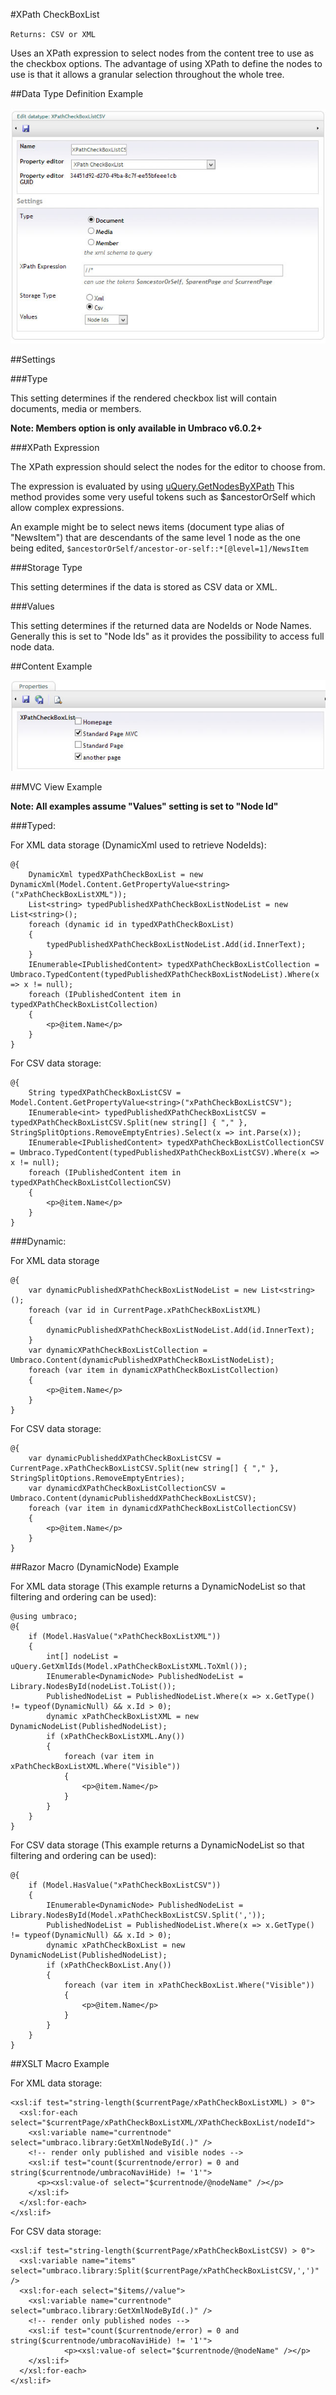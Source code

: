 #XPath CheckBoxList

`Returns: CSV or XML`

Uses an XPath expression to select nodes from the content tree to use as the checkbox options. The advantage of using XPath to define the nodes to use is that it allows a granular selection throughout the whole tree.

##Data Type Definition Example

![Ultimate Picker Data Type Definition](images/XPath-Checkbox-List-DataType.jpg?raw=true)

##Settings

###Type

This setting determines if the rendered checkbox list will contain documents, media or members.

**Note: Members option is only available in Umbraco v6.0.2+**

###XPath Expression 

The XPath expression should select the nodes for the editor to choose from.

The expression is evaluated by using [uQuery.GetNodesByXPath](../../../../Reference/Querying/uQuery/Content/Nodes.md) This method provides some very useful tokens such as $ancestorOrSelf which allow complex expressions.

An example might be to select news items (document type alias of "NewsItem") that are descendants of the same level 1 node as the one being edited, `$ancestorOrSelf/ancestor-or-self::*[@level=1]/NewsItem`

###Storage Type

This setting determines if the data is stored as CSV data or XML.

###Values

This setting determines if the returned data are NodeIds or Node Names. Generally this is set to "Node Ids" as it provides the possibility to access full node data.

##Content Example 

![XPath Checkbox List](images/XPath-Checkbox-List-Content.jpg?raw=true)

##MVC View Example

**Note: All examples assume "Values" setting is set to "Node Id"**

###Typed:

For XML data storage (DynamicXml used to retrieve NodeIds):

    @{
        DynamicXml typedXPathCheckBoxList = new DynamicXml(Model.Content.GetPropertyValue<string>("xPathCheckBoxListXML"));
        List<string> typedPublishedXPathCheckBoxListNodeList = new List<string>();
        foreach (dynamic id in typedXPathCheckBoxList)                
        {
            typedPublishedXPathCheckBoxListNodeList.Add(id.InnerText); 
        }                        
        IEnumerable<IPublishedContent> typedXPathCheckBoxListCollection = Umbraco.TypedContent(typedPublishedXPathCheckBoxListNodeList).Where(x => x != null);
        foreach (IPublishedContent item in typedXPathCheckBoxListCollection)
        {     
            <p>@item.Name</p>         
        }       
    }

For CSV data storage:

    @{
        String typedXPathCheckBoxListCSV = Model.Content.GetPropertyValue<string>("xPathCheckBoxListCSV");
        IEnumerable<int> typedPublishedXPathCheckBoxListCSV = typedXPathCheckBoxListCSV.Split(new string[] { "," }, StringSplitOptions.RemoveEmptyEntries).Select(x => int.Parse(x));
        IEnumerable<IPublishedContent> typedXPathCheckBoxListCollectionCSV = Umbraco.TypedContent(typedPublishedXPathCheckBoxListCSV).Where(x => x != null);
        foreach (IPublishedContent item in typedXPathCheckBoxListCollectionCSV)
        {     
            <p>@item.Name</p>         
        }       
    }

###Dynamic: 

For XML data storage

    @{
        var dynamicPublishedXPathCheckBoxListNodeList = new List<string>();
        foreach (var id in CurrentPage.xPathCheckBoxListXML)                
        {
            dynamicPublishedXPathCheckBoxListNodeList.Add(id.InnerText); 
        }
        var dynamicXPathCheckBoxListCollection = Umbraco.Content(dynamicPublishedXPathCheckBoxListNodeList);
        foreach (var item in dynamicXPathCheckBoxListCollection)
        {     
            <p>@item.Name</p>         
        }       
    }   

For CSV data storage:

    @{
        var dynamicPublisheddXPathCheckBoxListCSV = CurrentPage.xPathCheckBoxListCSV.Split(new string[] { "," }, StringSplitOptions.RemoveEmptyEntries);
        var dynamicdXPathCheckBoxListCollectionCSV = Umbraco.Content(dynamicPublisheddXPathCheckBoxListCSV);
        foreach (var item in dynamicdXPathCheckBoxListCollectionCSV)
        {     
            <p>@item.Name</p>         
        }       
    }

##Razor Macro (DynamicNode) Example

For XML data storage (This example returns a DynamicNodeList so that filtering and ordering can be used):

	@using umbraco; 
	@{
	    if (Model.HasValue("xPathCheckBoxListXML"))
	    {
	        int[] nodeList = uQuery.GetXmlIds(Model.xPathCheckBoxListXML.ToXml());      
	        IEnumerable<DynamicNode> PublishedNodeList = Library.NodesById(nodeList.ToList());        
	        PublishedNodeList = PublishedNodeList.Where(x => x.GetType() != typeof(DynamicNull) && x.Id > 0);
	        dynamic xPathCheckBoxListXML = new DynamicNodeList(PublishedNodeList);
	        if (xPathCheckBoxListXML.Any())
	        {
	            foreach (var item in xPathCheckBoxListXML.Where("Visible"))
	            {                   
	                <p>@item.Name</p>      
	            }               
	        }
	    } 
	}

For CSV data storage (This example returns a DynamicNodeList so that filtering and ordering can be used):

	@{
	    if (Model.HasValue("xPathCheckBoxListCSV"))
	    {
	        IEnumerable<DynamicNode> PublishedNodeList = Library.NodesById(Model.xPathCheckBoxListCSV.Split(','));        
	        PublishedNodeList = PublishedNodeList.Where(x => x.GetType() != typeof(DynamicNull) && x.Id > 0);
	        dynamic xPathCheckBoxList = new DynamicNodeList(PublishedNodeList);
	        if (xPathCheckBoxList.Any())
	        {
	            foreach (var item in xPathCheckBoxList.Where("Visible"))
	            {                   
	                <p>@item.Name</p>      
	            }               
	        }
	    } 
	}

##XSLT Macro Example

For XML data storage:

	<xsl:if test="string-length($currentPage/xPathCheckBoxListXML) > 0">
	  <xsl:for-each select="$currentPage/xPathCheckBoxListXML/XPathCheckBoxList/nodeId">
	    <xsl:variable name="currentnode" select="umbraco.library:GetXmlNodeById(.)" />
	    <!-- render only published and visible nodes -->
	    <xsl:if test="count($currentnode/error) = 0 and string($currentnode/umbracoNaviHide) != '1'">
	      <p><xsl:value-of select="$currentnode/@nodeName" /></p>
	    </xsl:if>
	  </xsl:for-each>
	</xsl:if>

For CSV data storage:

	<xsl:if test="string-length($currentPage/xPathCheckBoxListCSV) > 0">  
	  <xsl:variable name="items" select="umbraco.library:Split($currentPage/xPathCheckBoxListCSV,',')" />  
	  <xsl:for-each select="$items//value">
	    <xsl:variable name="currentnode" select="umbraco.library:GetXmlNodeById(.)" />
	    <!-- render only published nodes -->
	    <xsl:if test="count($currentnode/error) = 0 and string($currentnode/umbracoNaviHide) != '1'">  
	        	<p><xsl:value-of select="$currentnode/@nodeName" /></p>
	    </xsl:if>                       
	  </xsl:for-each>     
	</xsl:if>
